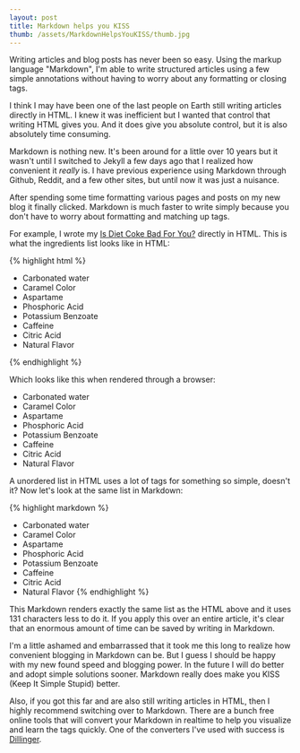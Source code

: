 ```yaml
---
layout: post
title: Markdown helps you KISS
thumb: /assets/MarkdownHelpsYouKISS/thumb.jpg
---
```

Writing articles and blog posts has never been so easy. Using the markup language "Markdown", I'm able to write structured articles using a few simple annotations without having to worry about any formatting or closing tags.

I think I may have been one of the last people on Earth still writing articles directly in HTML. I knew it was inefficient but I wanted that control that writing HTML gives you. And it does give you absolute control, but it is also absolutely time consuming. 

Markdown is nothing new. It's been around for a little over 10 years but it wasn't until I switched to Jekyll a few days ago that I realized how convenient it *really* is. I have previous experience using Markdown through Github, Reddit, and a few other sites, but until now it was just a nuisance. 

After spending some time formatting various pages and posts on my new blog it finally clicked. Markdown is much faster to write simply because you don't have to worry about formatting and matching up tags.

For example, I wrote my [Is Diet Coke Bad For You?](http://www.relabit.com/diet-coke.html) directly in HTML. This is what the ingredients list looks like in HTML:

{% highlight html %}
<p>
    <ul>
    	<li>Carbonated water</li>
	<li>Caramel Color</li>
	<li>Aspartame</li>
	<li>Phosphoric Acid</li>
	<li>Potassium Benzoate</li>
	<li>Caffeine</li> 
	<li>Citric Acid</li> 
	<li>Natural Flavor</li>
    </ul>
</p>
{% endhighlight %}

Which looks like this when rendered through a browser:

* Carbonated water
* Caramel Color	
* Aspartame		
* Phosphoric Acid	
* Potassium Benzoate
* Caffeine
* Citric Acid
* Natural Flavor

A unordered list in HTML uses a lot of tags for something so simple, doesn't it? Now let's look at the same list in Markdown:

{% highlight markdown %}
* Carbonated water
* Caramel Color	
* Aspartame		
* Phosphoric Acid	
* Potassium Benzoate
* Caffeine
* Citric Acid
* Natural Flavor
{% endhighlight %}

This Markdown renders exactly the same list as the HTML above and it uses 131 characters less to do it. If you apply this over an entire article, it's clear that an enormous amount of time can be saved by writing in Markdown.

I'm a little ashamed and embarrassed that it took me this long to realize how convenient blogging in Markdown can be. But I guess I should be happy with my new found speed and blogging power. In the future I will do better and adopt simple solutions sooner. Markdown really does make you KISS (Keep It Simple Stupid) better.

Also, if you got this far and are also still writing articles in HTML, then I highly recommend switching over to Markdown. There are a bunch free online tools that will convert your Markdown in realtime to help you visualize and learn the tags quickly. One of the converters I've used with success is [Dillinger](http://dillinger.io).
